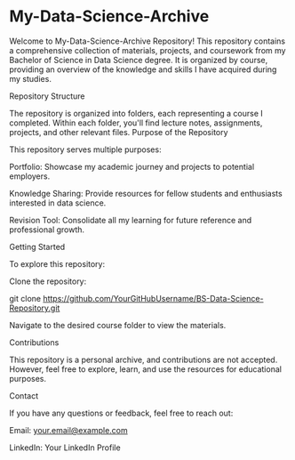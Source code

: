 # My-Data-Science-Archive
Welcome to My-Data-Science-Archive Repository! This repository contains a comprehensive collection of materials, projects, and coursework from my Bachelor of Science in Data Science degree. It is organized by course, providing an overview of the knowledge and skills I have acquired during my studies.

Repository Structure

The repository is organized into folders, each representing a course I completed. Within each folder, you'll find lecture notes, assignments, projects, and other relevant files.
Purpose of the Repository

This repository serves multiple purposes:

Portfolio: Showcase my academic journey and projects to potential employers.

Knowledge Sharing: Provide resources for fellow students and enthusiasts interested in data science.

Revision Tool: Consolidate all my learning for future reference and professional growth.

Getting Started

To explore this repository:

Clone the repository:

git clone https://github.com/YourGitHubUsername/BS-Data-Science-Repository.git

Navigate to the desired course folder to view the materials.

Contributions

This repository is a personal archive, and contributions are not accepted. However, feel free to explore, learn, and use the resources for educational purposes.

Contact

If you have any questions or feedback, feel free to reach out:

Email: your.email@example.com

LinkedIn: Your LinkedIn Profile
